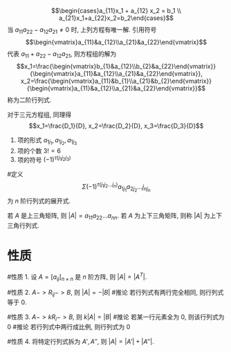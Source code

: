 $$\begin{cases}a_{11}x_1 + a_{12} x_2 = b_1 \\ a_{21}x_1+a_{22}x_2=b_2\end{cases}$$ 当 $a_{11}a_{22}-a_{12}a_{21} \neq 0$ 时, 上列方程有唯一解. 引用符号 $$\begin{vmatrix}a_{11}&a_{12}\\a_{21}&a_{22}\end{vmatrix}$$ 代表 $a_{11}+a_{22}-a_{12}a_{21}$, 则方程组的解为 $$x_1=\frac{\begin{vmatrix}b_{1}&a_{12}\\b_{2}&a_{22}\end{vmatrix}}{\begin{vmatrix}a_{11}&a_{12}\\a_{21}&a_{22}\end{vmatrix}}, x_2=\frac{\begin{vmatrix}a_{11}&b_{1}\\a_{21}&b_{2}\end{vmatrix}}{\begin{vmatrix}a_{11}&a_{12}\\a_{21}&a_{22}\end{vmatrix}}$$ 称为二阶行列式. 

对于三元方程组, 同理得 $$x_1=\frac{D_1}{D}, x_2=\frac{D_2}{D}, x_3=\frac{D_3}{D}$$
1. 项的形式 $a_{1j_1}, a_{1j_2}, a_{1j_3}$
2. 项的个数 $3!=6$
3. 项的符号 $(-1)^{\tau(j_1j_2j_3)}$

#定义 $$\Sigma (-1)^{\tau(j_1j_2\dots j_n)}a_{1j_1}a_{2j_2}\dots j_{nj_n}$$ 为 $n$ 阶行列式的展开式. 

若 $A$ 是上三角矩阵, 则 $|A|=a_{11}a_{22}\dots a_{nn}$. 若 $A$ 为上下三角矩阵, 则称 $|A|$ 为上下三角行列式. 

# 性质

#性质 1. 设 $A=[a_{ij}]_{n\times n}$ 是 $n$ 阶方阵, 则 $|A| = |A^T|$. 

#性质 2. $A -> R_{ij} -> B$, 则 $|A|=-|B|$
#推论 若行列式有两行完全相同, 则行列式等于 0. 

#性质 3. $A -> kR_{i} -> B$, 则 $k|A|=|B|$
#推论 若某一行元素全为 0, 则该行列式为 0
#推论 若行列式中两行成比例, 则行列式为 0

#性质 4. 将特定行列式拆为 $A', A''$, 则 $|A|=|A'|+|A''|$. 